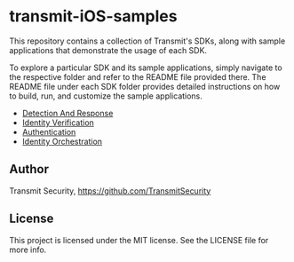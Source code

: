 # transmit-iOS-samples

This repository contains a collection of Transmit's SDKs, along with sample applications that demonstrate the usage of each SDK.

To explore a particular SDK and its sample applications, simply navigate to the respective folder and refer to the README file provided there. The README file under each SDK folder provides detailed instructions on how to build, run, and customize the sample applications.

- [Detection And Response](https://github.com/TransmitSecurity/transmit-iOS-samples/tree/main/DetectionAndResponse)
- [Identity Verification](https://github.com/TransmitSecurity/transmit-iOS-samples/tree/main/IdentityVerification)
- [Authentication](https://github.com/TransmitSecurity/transmit-iOS-samples/tree/main/Authentication)
- [Identity Orchestration](https://github.com/TransmitSecurity/transmit-iOS-samples/tree/main/IdentityOrchestration)




## Author

Transmit Security, https://github.com/TransmitSecurity

## License

This project is licensed under the MIT license. See the LICENSE file for more info.
